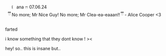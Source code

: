 ⠀⠀꒰⠀ana ෆ 07.06.24
  ⠀   
       ⠀ྀི No more; Mr Nice Guy! No more; Mr Clea-ea-eaaan!! ྀི - Alice Cooper <3
    
   farted
    
i know something that they dont know ! >< 

hey! so.. this is insane but..

